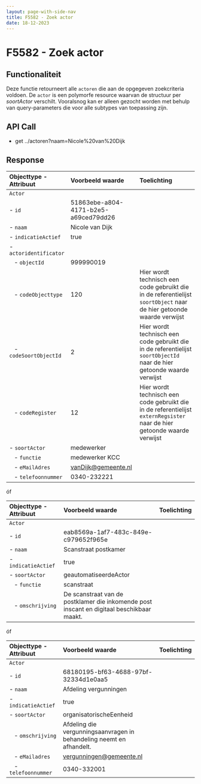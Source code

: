 ```yaml
---
layout: page-with-side-nav
title: F5582 - Zoek actor
date: 18-12-2023
---
```


# F5582 - Zoek actor

## Functionaliteit

Deze functie retourneert alle `actoren` die aan de opgegeven zoekcriteria voldoen.
De `actor` is een polymorfe resource waarvan de structuur per *soortActor* verschilt. 
Vooralsnog kan er alleen gezocht worden met behulp van query-parameters die voor alle subtypes van toepassing zijn. 

## API Call

- get ../actoren?naam=Nicole%20van%20Dijk    

## Response 

| Objecttype - Attribuut | Voorbeeld waarde | Toelichting |
| :----------- | :----------- | :----------- |
| `Actor` | | |
| - `id` | 51863ebe-a804-4171-b2e5-a69ced79dd26 | |
| - `naam` | Nicole van Dijk | | 
| - `indicatieActief` | true | | 
| - `actoridentificator` | | |  
|&nbsp;&nbsp; - `objectId` | 999990019 | |
|&nbsp;&nbsp; - `codeObjecttype` | 120 | Hier wordt technisch een code gebruikt die in de referentielijst `soortObject` naar de hier getoonde waarde verwijst | 
|&nbsp;&nbsp; - `codeSoortObjectId` | 2 | Hier wordt technisch een code gebruikt die in de referentielijst `soortObjectId` naar de hier getoonde waarde verwijst |
|&nbsp;&nbsp; - `codeRegister` | 12 | Hier wordt technisch een code gebruikt die in de referentielijst `externRegsister` naar de hier getoonde waarde verwijst |
| - `soortActor` | medewerker | | 
|&nbsp;&nbsp; - `functie` | medewerker KCC | | 
|&nbsp;&nbsp; - `eMailAdres` | vanDijk@gemeente.nl| |
|&nbsp;&nbsp; - `telefoonnummer` | 0340-232221 | | 

óf

| Objecttype - Attribuut | Voorbeeld waarde | Toelichting |
| :----------- | :----------- | :----------- |
| `Actor` | | |
| - `id` | eab8569a-1af7-483c-849e-c979652f965e | |
| - `naam` | Scanstraat postkamer | | 
| - `indicatieActief` | true | | 
| - `soortActor` | geautomatiseerdeActor| | 
|&nbsp;&nbsp; - `functie` | scanstraat | | 
|&nbsp;&nbsp; - `omschrijving` | De scanstraat van de postklamer die inkomende post inscant en digitaal beschikbaar maakt. | |

óf

| Objecttype - Attribuut | Voorbeeld waarde | Toelichting |
| :----------- | :----------- | :----------- |
| `Actor` | | |
| - `id` | 68180195-bf63-4688-97bf-32334d1e0aa5 | |
| - `naam` | Afdeling vergunningen | 
| - `indicatieActief` | true | | 
| - `soortActor` | organisatorischeEenheid | | 
|&nbsp;&nbsp; - `omschrijving` | Afdeling die vergunningsaanvragen in behandeling neemt en afhandelt.  | |
|&nbsp;&nbsp; - `eMailadres` | vergunningen@gemeente.nl | |
|&nbsp;&nbsp; - `telefoonnummer` | 0340-332001 | |
